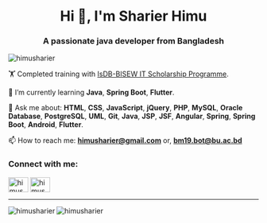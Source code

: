 <h1 align="center">Hi 👋, I'm Sharier Himu</h1>
<h3 align="center">A passionate java developer from Bangladesh</h3>

<p align="left"> <img src="https://komarev.com/ghpvc/?username=himusharier&label=Profile%20views&color=0e75b6&style=flat" alt="himusharier" /> </p>

🏋️ Completed training with [IsDB-BISEW IT Scholarship Programme](https://www.isdb-bisew.org/).

🌱 I’m currently learning **Java**, **Spring Boot**, **Flutter**.

💬 Ask me about: **HTML**, **CSS**, **JavaScript**, **jQuery**, **PHP**, **MySQL**, **Oracle Database**, **PostgreSQL**, **UML**, **Git**, **Java**, **JSP**, **JSF**, **Angular**, **Spring**, **Spring Boot**, **Android**, **Flutter**.

📫 How to reach me: **himusharier@gmail.com** or, **bm19.bot@bu.ac.bd**

<h3 align="left">Connect with me:</h3>
<p align="left">
<a href="https://wa.me/+8801867849219" target="blank"><img align="center" src="https://raw.githubusercontent.com/rahuldkjain/github-profile-readme-generator/master/src/images/icons/Social/whatsapp.svg" alt="himusharier" height="30" width="40" /></a>
<!-- <a href="https://fb.com/sharier.himu" target="blank"><img align="center" src="https://raw.githubusercontent.com/rahuldkjain/github-profile-readme-generator/master/src/images/icons/Social/facebook.svg" alt="sharier.himu" height="30" width="40" /></a> -->
<a href="https://www.linkedin.com/in/sharier-himu" target="blank"><img align="center" src="https://raw.githubusercontent.com/rahuldkjain/github-profile-readme-generator/master/src/images/icons/Social/linked-in-alt.svg" alt="himusharier" height="30" width="40" /></a>
</p>

<hr/>
<p><img align="left" src="https://github-readme-stats.vercel.app/api/top-langs?username=himusharier&layout=donut&theme=transparent&langs_count=20&hide_progress=true" alt="himusharier" /></p>

<p><img align="center" src="https://github-readme-stats.vercel.app/api?username=himusharier&show_icons=true&theme=transparent&locale=en&card_width=450&card_height=350" alt="himusharier" /></p>
